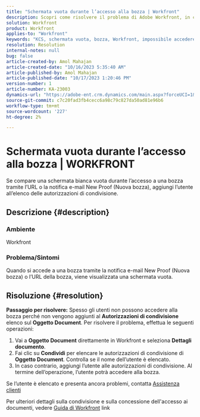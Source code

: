 ```yaml
---
title: "Schermata vuota durante l’accesso alla bozza | Workfront"
description: Scopri come risolvere il problema di Adobe Workfront, in cui viene visualizzata una schermata vuota quando si accede a una bozza. Aggiungere un utente all'elenco delle autorizzazioni di condivisione.
solution: Workfront
product: Workfront
applies-to: "Workfront"
keywords: "KCS, schermata vuota, bozza, Workfront, impossibile accedere a bozza, schermata vuota per le bozze"
resolution: Resolution
internal-notes: null
bug: false
article-created-by: Amol Mahajan
article-created-date: "10/16/2023 5:35:40 AM"
article-published-by: Amol Mahajan
article-published-date: "10/17/2023 1:20:46 PM"
version-number: 1
article-number: KA-23003
dynamics-url: "https://adobe-ent.crm.dynamics.com/main.aspx?forceUCI=1&pagetype=entityrecord&etn=knowledgearticle&id=c774cfd4-e56b-ee11-8df0-6045bd006239"
source-git-commit: c7c20fad3fb4cecc6a98c79c827da50ad81e96b6
workflow-type: tm+mt
source-wordcount: '227'
ht-degree: 2%

---
```


# Schermata vuota durante l’accesso alla bozza | WORKFRONT


Se compare una schermata bianca vuota durante l’accesso a una bozza tramite l’URL o la notifica e-mail New Proof (Nuova bozza), aggiungi l’utente all’elenco delle autorizzazioni di condivisione.

## Descrizione {#description}


### <b>Ambiente</b>

Workfront



### <b>Problema/Sintomi</b>

Quando si accede a una bozza tramite la notifica e-mail New Proof (Nuova bozza) o l’URL della bozza, viene visualizzata una schermata vuota.


## Risoluzione {#resolution}

<b>Passaggio per risolvere:</b>
Spesso gli utenti non possono accedere alla bozza perché non vengono aggiunti al <b>Autorizzazioni di condivisione</b> elenco sul <b>Oggetto Document</b>. Per risolvere il problema, effettua le seguenti operazioni:

1. Vai a <b>Oggetto Document</b> direttamente in Workfront e seleziona <b>Dettagli documento</b>.
2. Fai clic su <b>Condividi</b> per elencare le autorizzazioni di condivisione di <b>Oggetto Document</b>. Controlla se il nome dell’utente è elencato.
3. In caso contrario, aggiungi l’utente alle autorizzazioni di condivisione. Al termine dell’operazione, l’utente potrà accedere alla bozza.




Se l’utente è elencato e presenta ancora problemi, contatta [Assistenza clienti](https://experienceleague.adobe.com/docs/workfront/using/basics/tips-tricks-for-basics/contact-customer-support.html)



Per ulteriori dettagli sulla condivisione e sulla concessione dell&#39;accesso ai documenti, vedere [Guida di Workfront](https://experienceleague.adobe.com/docs/workfront/using/basics/grant-request-object-permissions/document-permissions.html) link
